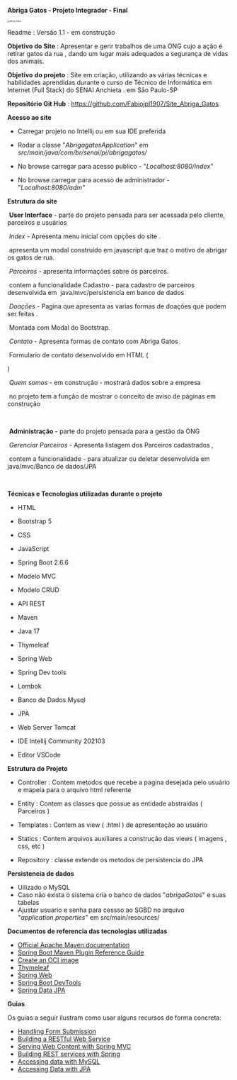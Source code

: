 **Abriga Gatos - Projeto Integrador - Final** 



<img src="https://s2.loli.net/2022/04/01/ZXzf2mxcRT6UvbO.png" alt="Abriga_Gatos" style="zoom:30%;" />

Readme : Versão 1.1 - em construção 

**Objetivo do Site** : Apresentar e gerir trabalhos de uma ONG cujo a ação é retirar gatos da rua , dando um lugar mais adequados a segurança de vidas dos animais. 

**Objetivo** **do projeto** : Site em criação, utilizando as várias técnicas e habilidades aprendidas durante o curso de Técnico de Informática em Internet (Full Stack) do SENAI  Anchieta . em São Paulo-SP

**Repositório Git Hub** : https://github.com/Fabiojpl1907/Site_Abriga_Gatos

**Acesso ao site** 

- Carregar projeto no Intellij ou em sua IDE preferida

- Rodar a classe "*AbrigagatosApplication*" em *src/main/java/com/br/senai/pi/abrigagatos/*

- No browse carregar para acesso publico - "*Localhost:8080/index"*

- No browse carregar para acesso de administrador  - "*Localhost:8080/adm"*

  

**Estrutura do site**

​	**User Interface** - parte do projeto pensada para ser acessada pelo cliente, parceiros e usuários

​		*Index*  - Apresenta menu inicial com opções do site .

​						apresenta um modal construido em javascript que traz o motivo de abrigar os gatos de rua. 

​		*Parceiros* - apresenta informações sobre os parceiros.

​				contem a funcionalidade Cadastro - para cadastro de parceiros desenvolvida em
​																				 java/mvc/persistencia em banco de dados

​		*Doações* - Pagina que apresenta as varias formas de doações que podem ser feitas . 

​						Montada com  Modal do Bootstrap. 

​		*Contato* - Apresenta formas de contato com Abriga Gatos 

​						Formulario de contato desenvolvido em HTML ( <form> )

​		*Quem somos* -  em construção - mostrará dados sobre a empresa

​					no projeto tem a função de mostrar o conceito de aviso de páginas em construção

​	

​	**Administração** - parte do projeto pensada para a gestão da ONG 

​		*Gerenciar Parceiros* - Apresenta listagem dos Parceiros cadastrados , 

​		contem a funcionalidade  - para atualizar ou deletar desenvolvida em java/mvc/Banco de dados/JPA

​		

**Técnicas e Tecnologias utilizadas** **durante o projeto** 

- HTML
-  Bootstrap 5 
- CSS
- JavaScript
- Spring Boot 2.6.6

- Modelo MVC
- Modelo CRUD 
- API REST 
- Maven
- Java 17
- Thymeleaf
- Spring Web
- Spring Dev tools
- Lombok
- Banco de Dados Mysql
- JPA 
- Web Server Tomcat
- IDE Intellij Community 202103
- Editor VSCode

**Estrutura do Projeto** 

- Controller : Contem metodos que recebe a pagina desejada pelo usuário  e mapeia para o arquivo html referente

- Entity : Contem as classes que possue as entidade abstraidas ( Parceiros )  

- Templates : Contem as view ( .html ) de apresentação ao usuário

- Statics : Contem arquivos auxiliares a construção das views ( imagens , css, etc )

- Repository : classe extende os metodos de persistencia do JPA




**Persistencia de dados**

- Uilizado o MySQL
- Caso não exista o sistema cria o banco de dados "*abrigaGatos*" e suas tabelas
- Ajustar usuario  e senha para cessso ao SGBD no arquivo "*application.properties*" em src/main/resources/



**Documentos de referencia das tecnologias utilizadas** 

* [Official Apache Maven documentation](https://maven.apache.org/guides/index.html)
* [Spring Boot Maven Plugin Reference Guide](https://docs.spring.io/spring-boot/docs/2.6.5/maven-plugin/reference/html/)
* [Create an OCI image](https://docs.spring.io/spring-boot/docs/2.6.5/maven-plugin/reference/html/#build-image)
* [Thymeleaf](https://docs.spring.io/spring-boot/docs/2.6.5/reference/htmlsingle/#boot-features-spring-mvc-template-engines)
* [Spring Web](https://docs.spring.io/spring-boot/docs/2.6.5/reference/htmlsingle/#boot-features-developing-web-applications)
* [Spring Boot DevTools](https://docs.spring.io/spring-boot/docs/2.6.5/reference/htmlsingle/#using-boot-devtools)
* [Spring Data JPA](https://docs.spring.io/spring-boot/docs/2.6.5/reference/htmlsingle/#boot-features-jpa-and-spring-data)

**Guias**

Os guias a seguir ilustram como usar alguns recursos de forma concreta:

* [Handling Form Submission](https://spring.io/guides/gs/handling-form-submission/)
* [Building a RESTful Web Service](https://spring.io/guides/gs/rest-service/)
* [Serving Web Content with Spring MVC](https://spring.io/guides/gs/serving-web-content/)
* [Building REST services with Spring](https://spring.io/guides/tutorials/bookmarks/)
* [Accessing data with MySQL](https://spring.io/guides/gs/accessing-data-mysql/)
* [Accessing Data with JPA](https://spring.io/guides/gs/accessing-data-jpa/)

